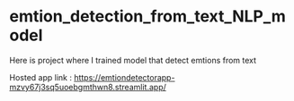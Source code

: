# emtion_detection_from_text_NLP_model
Here is project where I trained model that detect emtions from text

Hosted app link : https://emtiondetectorapp-mzvy67j3sq5uoebgmthwn8.streamlit.app/
